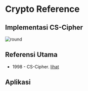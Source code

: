 # Crypto Reference

## Implementasi CS-Cipher

![round](round.png)

## Referensi Utama

* 1998 - CS-Cipher. [lihat](1998.stern_vaudenay.pdf)

## Aplikasi
